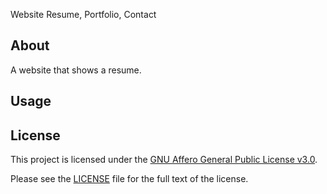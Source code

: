 Website Resume, Portfolio, Contact


## About

A website that shows a resume.

## Usage



## License

This project is licensed under the [GNU Affero General Public License v3.0](LICENSE).

Please see the [LICENSE](LICENSE) file for the full text of the license.

